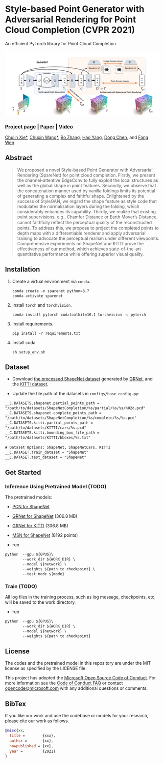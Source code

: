 # Style-based Point Generator with Adversarial Rendering for Point Cloud Completion (CVPR 2021)

An efficient PyTorch library for Point Cloud Completion. 

<!-- ![image](./teaser.png) -->
<div  align="center">    
<img src="./teaser.png" width = "800"   align=center />
</div>

### [Project page](https://alphapav.github.io/SpareNet/) |   [Paper]() | [Video]()

[Chulin Xie*](https://github.com/AlphaPav), [Chuxin Wang*](https://github.com/XinYuan-believe), [Bo Zhang](https://www.microsoft.com/en-us/research/people/zhanbo/), [Hao Yang](https://www.microsoft.com/en-us/research/people/haya/), [Dong Chen](https://www.microsoft.com/en-us/research/people/doch/), and [Fang Wen](https://www.microsoft.com/en-us/research/people/fangwen/).

## Abstract
>We proposed a novel Style-based Point Generator with Adversarial Rendering (SpareNet) for point cloud completion. Firstly, we present the channel-attentive EdgeConv to fully exploit the local structures as well as the global shape in point features. Secondly, we observe that the concatenation manner used by vanilla foldings limits its potential of generating a complex and faithful shape. Enlightened by the success of StyleGAN, we regard the shape feature as style code that modulates the normalization layers during the folding, which considerably enhances its capability. Thirdly, we realize that existing point supervisions, e.g., Chamfer Distance or Earth Mover’s Distance, cannot faithfully reﬂect the perceptual quality of the reconstructed points. To address this, we propose to project the completed points to depth maps with a differentiable renderer and apply adversarial training to advocate the perceptual realism under different viewpoints. Comprehensive experiments on ShapeNet and KITTI prove the effectiveness of our method, which achieves state-of-the-art quantitative performance while offering superior visual quality.


## Installation

1. Create a virtual environment via `conda`.

   ```shell
   conda create -n sparenet python=3.7
   conda activate sparenet
   ```

2. Install `torch` and `torchvision`.

   ```shell
   conda install pytorch cudatoolkit=10.1 torchvision -c pytorch
   ```

3. Install requirements.

   ```shell
   pip install -r requirements.txt
   ```

4. Install cuda
   ```shell
   sh setup_env.sh
   ```


## Dataset
* Download [the processed ShapeNet dataset](https://gateway.infinitescript.com/?fileName=ShapeNetCompletion) generated by [GRNet](https://github.com/hzxie/GRNet), and the [KITTI dataset](https://drive.google.com/drive/folders/1fSu0_huWhticAlzLh3Ejpg8zxzqO1z-F). 

* Update the file path of the datasets in `configs/base_config.py`:

```
__C.DATASETS.shapenet.partial_points_path = "/path/to/datasets/ShapeNetCompletion/%s/partial/%s/%s/%02d.pcd"
__C.DATASETS.shapenet.complete_points_path = "/path/to/datasets/ShapeNetCompletion/%s/complete/%s/%s.pcd"
__C.DATASETS.kitti.partial_points_path = "/path/to/datasets/KITTI/cars/%s.pcd"
__C.DATASETS.kitti.bounding_box_file_path = "/path/to/datasets/KITTI/bboxes/%s.txt"

# Dataset Options: ShapeNet, ShapeNetCars, KITTI
__C.DATASET.train_dataset = "ShapeNet"
__C.DATASET.test_dataset = "ShapeNet"
```


## Get Started

### Inference Using Pretrained Model (TODO)

The pretrained models:

- [PCN for ShapeNet](https://drive.google.com/drive/folders/1ruN16MlJm4OeRMd41C19HyWqYOIrNrNh)
- [GRNet for ShapeNet](https://gateway.infinitescript.com/?fileName=GRNet-ShapeNet.pth) (306.8 MB)
- [GRNet for KITTI](https://gateway.infinitescript.com/?fileName=GRNet-KITTI.pth) (306.8 MB)
- [MSN for ShapeNet](https://drive.google.com/drive/folders/14UZXKqXIZ0gL3hhrV2ySll_pH2eLGFL5) (8192 points)


-  run

  ```shell
  python  --gpu ${GPUS}\
          --work_dir ${WORK_DIR} \
          --model ${network} \
          --weights ${path to checkpoint} \
          --test_mode ${mode}
  ```

### Train  (TODO)

All log files in the training process, such as log message, checkpoints, etc, will be saved to the work directory.

-  run

  ```shell
  python  --gpu ${GPUS}\
          --work_dir ${WORK_DIR} \
          --model ${network} \
          --weights ${path to checkpoint}
  ```

<!-- ## Contributors -->



## License

The codes and the pretrained model in this repository are under the MIT license as specified by the LICENSE file. 

This project has adopted the [Microsoft Open Source Code of Conduct](https://opensource.microsoft.com/codeofconduct/). For more information see the [Code of Conduct FAQ](https://opensource.microsoft.com/codeofconduct/faq/) or contact [opencode@microsoft.com](mailto:opencode@microsoft.com) with any additional questions or comments.


## BibTex

If you like our work and use the codebase or models for your research, please cite our work as follows.

```bibtex
@misc{xx,
  title =        {xxx},
  author =       {xx},
  howpublished = {xx},
  year =         {2021}
}
``` 

<!-- ## Acknowledgement
We thank for the inspiration from [MSN]() and [GRNet]() -->

